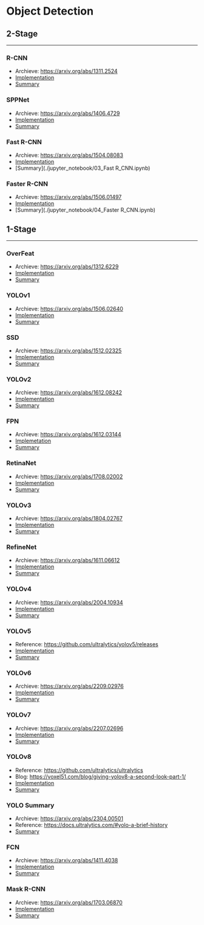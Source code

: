 # Object Detection

## 2-Stage
---

### R-CNN
- Archieve: https://arxiv.org/abs/1311.2524
- [Implementation]()
- [Summary](./jupyter_notebook/02_R_CNN.ipynb)


### SPPNet
- Archieve: https://arxiv.org/abs/1406.4729
- [Implementation]()
- [Summary](./jupyter_notebook/A01_SPPNet.ipynb)


### Fast R-CNN
- Archieve: https://arxiv.org/abs/1504.08083
- [Implementation]()
- [Summary](./jupyter_notebook/03_Fast R_CNN.ipynb)


### Faster R-CNN
- Archieve: https://arxiv.org/abs/1506.01497 
- [Implementation]()
- [Summary](./jupyter_notebook/04_Faster R_CNN.ipynb)


## 1-Stage
---

### OverFeat
- Archieve: https://arxiv.org/abs/1312.6229
- [Implementation]()
- [Summary]()


### YOLOv1
- Archieve: https://arxiv.org/abs/1506.02640
- [Implementation]()
- [Summary](./jupyter_notebook/06_YOLOv1.ipynb)


### SSD
- Archieve: https://arxiv.org/abs/1512.02325
- [Implementation]()
- [Summary](./jupyter_notebook/07_SSD.ipynb)


### YOLOv2
- Archieve: https://arxiv.org/abs/1612.08242
- [Implementation]()
- [Summary](./jupyter_notebook/08_YOLOv2.ipynb)


### FPN
- Archieve: https://arxiv.org/abs/1612.03144
- [Implemetation]()
- [Summary]()


### RetinaNet
- Archieve: https://arxiv.org/abs/1708.02002
- [Implementation]()
- [Summary](./jupyter_notebook/0_.ipynb)


### YOLOv3
- Archieve: https://arxiv.org/abs/1804.02767
- [Implementation]()
- [Summary](./jupyter_notebook/10_YOLOv3.ipynb)


### RefineNet
- Archieve: https://arxiv.org/abs/1611.06612
- [Implementation]()
- [Summary](./jupyter_notebook/09_RetinaNet.ipynb)


### YOLOv4
- Archieve: https://arxiv.org/abs/2004.10934
- [Implementation]()
- [Summary](./jupyter_notebook/0_.ipynb)


### YOLOv5
- Reference: https://github.com/ultralytics/yolov5/releases
- [Implementation]()
- [Summary](./jupyter_notebook/0_.ipynb)


### YOLOv6
- Archieve: https://arxiv.org/abs/2209.02976
- [Implementation]()
- [Summary](./jupyter_notebook/0_.ipynb)


### YOLOv7
- Archieve: https://arxiv.org/abs/2207.02696
- [Implementation]()
- [Summary](./jupyter_notebook/0_.ipynb)


### YOLOv8
- Reference: https://github.com/ultralytics/ultralytics
- Blog: https://voxel51.com/blog/giving-yolov8-a-second-look-part-1/
- [Implementation]()
- [Summary](./jupyter_notebook/0_.ipynb)


### YOLO Summary
- Archieve: https://arxiv.org/abs/2304.00501
- Reference: https://docs.ultralytics.com/#yolo-a-brief-history
- [Summary](./jupyter_notebook/0_.ipynb)


### FCN
- Archieve: https://arxiv.org/abs/1411.4038
- [Implementation]()
- [Summary](./jupyter_notebook/0_.ipynb)


### Mask R-CNN
- Archieve: https://arxiv.org/abs/1703.06870
- [Implementation]()
- [Summary](./jupyter_notebook/0_.ipynb)

